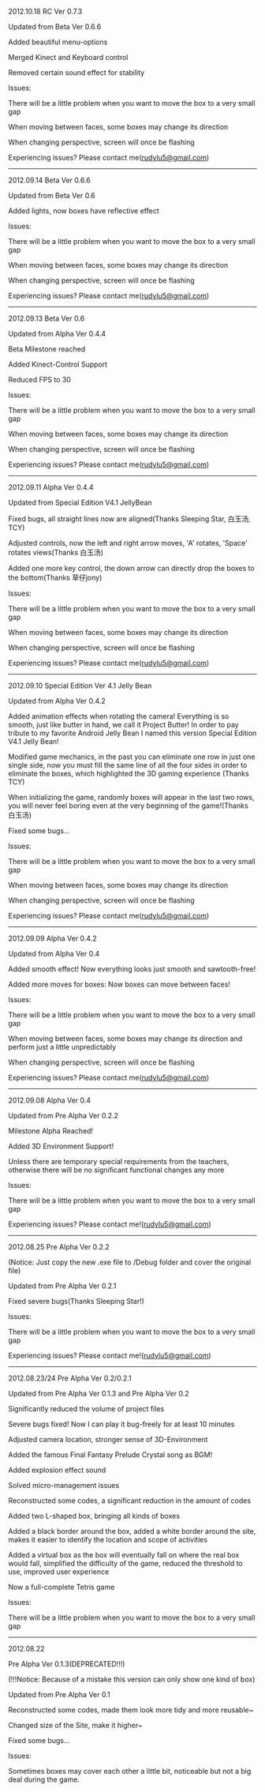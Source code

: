 2012.10.18 RC Ver 0.7.3

Updated from Beta Ver 0.6.6

Added beautiful menu-options

Merged Kinect and Keyboard control

Removed certain sound effect for stability

Issues:

There will be a little problem when you want to move the box to a very small gap

When moving between faces, some boxes may change its direction

When changing perspective, screen will once be flashing

Experiencing issues? Please contact me(rudylu5@gmail.com)


---



2012.09.14 Beta Ver 0.6.6

Updated from Beta Ver 0.6

Added lights, now boxes have reflective effect


Issues:

There will be a little problem when you want to move the box to a very small gap

When moving between faces, some boxes may change its direction

When changing perspective, screen will once be flashing

Experiencing issues? Please contact me(rudylu5@gmail.com)


---



2012.09.13 Beta Ver 0.6

Updated from Alpha Ver 0.4.4

Beta Milestone reached

Added Kinect-Control Support

Reduced FPS to 30


Issues:

There will be a little problem when you want to move the box to a very small gap

When moving between faces, some boxes may change its direction

When changing perspective, screen will once be flashing

Experiencing issues? Please contact me(rudylu5@gmail.com)


---



2012.09.11 Alpha Ver 0.4.4


Updated from Special Edition V4.1 JellyBean

Fixed bugs, all straight lines now are aligned(Thanks Sleeping Star, 白玉汤, TCY)

Adjusted controls, now the left and right arrow moves, 'A' rotates, 'Space' rotates views(Thanks 白玉汤)

Added one more key control, the down arrow can directly drop the boxes to the bottom(Thanks 草仔jony)


Issues:

There will be a little problem when you want to move the box to a very small gap

When moving between faces, some boxes may change its direction

When changing perspective, screen will once be flashing

Experiencing issues? Please contact me(rudylu5@gmail.com)


---



2012.09.10 Special Edition Ver 4.1 Jelly Bean


Updated from Alpha Ver 0.4.2

Added animation effects when rotating the camera! Everything is so smooth, just like butter in hand, we call it Project Butter! In order to pay tribute to my favorite Android Jelly Bean I named this version Special Edition V4.1 Jelly Bean!

Modified game mechanics, in the past you can eliminate one row in just one single side, now you must fill the same line of all the four sides in order to eliminate the boxes, which highlighted the 3D gaming experience (Thanks TCY)

When initializing the game, randomly boxes will appear in the last two rows, you will never feel boring even at the very beginning of the game!(Thanks 白玉汤)

Fixed some bugs...


Issues:

There will be a little problem when you want to move the box to a very small gap

When moving between faces, some boxes may change its direction

When changing perspective, screen will once be flashing

Experiencing issues? Please contact me(rudylu5@gmail.com)


---



2012.09.09 Alpha Ver 0.4.2


Updated from Alpha Ver 0.4

Added smooth effect! Now everything looks just smooth and sawtooth-free!

Added more moves for boxes: Now boxes can move between faces!


Issues:

There will be a little problem when you want to move the box to a very small gap

When moving between faces, some boxes may change its direction and perform just a little unpredictably

When changing perspective, screen will once be flashing

Experiencing issues? Please contact me(rudylu5@gmail.com)


---



2012.09.08 Alpha Ver 0.4


Updated from Pre Alpha Ver 0.2.2

Milestone Alpha Reached!

Added 3D Environment Support!

Unless there are temporary special requirements from the teachers, otherwise there will be no significant functional changes any more


Issues:

There will be a little problem when you want to move the box to a very small gap

Experiencing issues? Please contact me!(rudylu5@gmail.com)


---



2012.08.25 Pre Alpha Ver 0.2.2

(Notice: Just copy the new .exe file to /Debug folder and cover the original file)


Updated from Pre Alpha Ver 0.2.1

Fixed severe bugs(Thanks Sleeping Star!)


Issues:

There will be a little problem when you want to move the box to a very small gap

Experiencing issues? Please contact me!(rudylu5@gmail.com)


---



2012.08.23/24 Pre Alpha Ver 0.2/0.2.1


Updated from Pre Alpha Ver 0.1.3 and Pre Alpha Ver 0.2

Significantly reduced the volume of project files

Severe bugs fixed! Now I can play it bug-freely for at least 10 minutes

Adjusted camera location, stronger sense of 3D-Environment

Added the famous Final Fantasy Prelude Crystal song as BGM!

Added explosion effect sound

Solved micro-management issues

Reconstructed some codes, a significant reduction in the amount of codes

Added two L-shaped box, bringing all kinds of boxes

Added a black border around the box, added a white border around the site, makes it easier to identify the location and scope of activities

Added a virtual box as the box will eventually fall on where the real box would fall, simplified the difficulty of the game, reduced the threshold to use, improved user experience

Now a full-complete Tetris game


Issues:

There will be a little problem when you want to move the box to a very small gap


---



2012.08.22

Pre Alpha Ver 0.1.3(DEPRECATED!!!)

(!!!Notice: Because of a mistake this version can only show one kind of box)


Updated from Pre Alpha Ver 0.1

Reconstructed some codes, made them look more tidy and more reusable~

Changed size of the Site, make it higher~

Fixed some bugs...


Issues:

Sometimes boxes may cover each other a little bit, noticeable but not a big deal during the game.